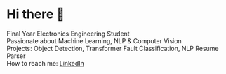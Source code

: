 # Hi there 👋


Final Year Electronics Engineering Student  
Passionate about Machine Learning, NLP & Computer Vision  
Projects: Object Detection, Transformer Fault Classification, NLP Resume Parser  
How to reach me: [LinkedIn](https://linkedin.com/in/YOUR_LINK)

<!-- You can add badges, stats, and GIFs as well -->

